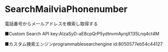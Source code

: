 # SearchMailviaPhonenumber
電話番号からメールアドレスを検索し取得する

■Custom Search API
key:AIzaSyD-aE8cpQrP5ydtnvmAyrqX135Lnq4ct4M

■カスタム検索エンジンprogrammablesearchengine 
id:8050577eb54c44127
